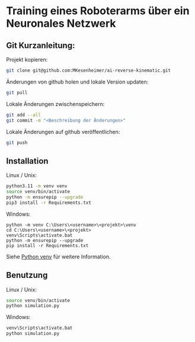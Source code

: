 # Training eines Roboterarms über ein Neuronales Netzwerk

## Git Kurzanleitung:

Projekt kopieren:

```bash
git clone git@github.com:MKesenheimer/ai-reverse-kinematic.git
```

Änderungen von github holen und lokale Version updaten:

```bash
git pull
```

Lokale Änderungen zwischenspeichern:

```bash
git add --all
git commit -m "<Beschreibung der Änderungen>"
```

Lokale Änderungen auf github veröffentlichen:

```bash
git push
```


## Installation

Linux / Unix:

```bash
python3.11 -m venv venv
source venv/bin/activate
python -m ensurepip --upgrade
pip3 install -r Requirements.txt
```

Windows:
```
python -m venv C:\Users\<username>\<projekt>\venv
cd C:\Users\<username>\<projekt>
venv\Scripts\activate.bat
python -m ensurepip --upgrade
pip install -r Requirements.txt
```

Siehe [Python venv](https://docs.python.org/3/library/venv.html) für weitere Information.

## Benutzung

Linux / Unix:

```bash
source venv/bin/activate
python simulation.py
```

Windows:

```bash
venv\Scripts\activate.bat
python simulation.py
```